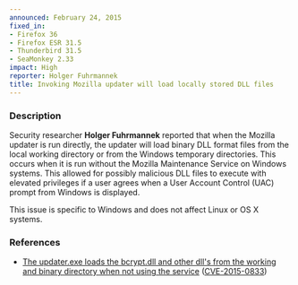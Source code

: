 ```yaml
---
announced: February 24, 2015
fixed_in:
- Firefox 36
- Firefox ESR 31.5
- Thunderbird 31.5
- SeaMonkey 2.33
impact: High
reporter: Holger Fuhrmannek
title: Invoking Mozilla updater will load locally stored DLL files
---
```


<h3>Description</h3>

<p>Security researcher <strong>Holger Fuhrmannek</strong> reported that when the
Mozilla updater is run directly, the updater will load binary DLL format files
from the local working directory or from the Windows temporary directories. This
occurs when it is run without the Mozilla Maintenance Service on Windows
systems. This allowed for possibly malicious DLL files to execute with elevated
privileges if a user agrees when a User Account Control (UAC) prompt from
Windows is displayed.
</p>

<p class="note">This issue is specific to Windows and does not affect Linux or
OS X systems.
</p>

<h3>References</h3>

<ul>
  <li><a href="https://bugzilla.mozilla.org/show_bug.cgi?id=945192">
        The updater.exe loads the bcrypt.dll and other dll's from the working
and binary directory when not using the service</a>
(<a href="http://cve.mitre.org/cgi-bin/cvename.cgi?name=CVE-2015-0833"
class="ex-ref">CVE-2015-0833</a>)</li>
</ul>



